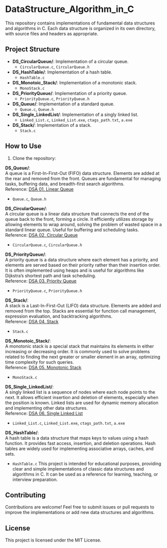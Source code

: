# DataStructure_Algorithm_in_C

This repository contains implementations of fundamental data structures and algorithms in C. Each data structure is organized in its own directory, with source files and headers as appropriate.

## Project Structure

- **DS_CircularQueue/**: Implementation of a circular queue.
  - `CircularQueue.c`, `CircularQueue.h`
- **DS_HashTable/**: Implementation of a hash table.
  - `HashTable.c`
- **DS_Monotoic_Stack/**: Implementation of a monotonic stack.
  - `MonoStack.c`
- **DS_PriorityQueue/**: Implementation of a priority queue.
  - `PriorityQueue.c`, `PriorityQueue.h`
- **DS_Queue/**: Implementation of a standard queue.
  - `Queue.c`, `Queue.h`
- **DS_Single_LinkedList/**: Implementation of a singly linked list.
  - `Linked_List.c`, `Linked_List.exe`, `ctags_path.txt`, `a.exe`
- **DS_Stack/**: Implementation of a stack.
  - `Stack.c`

## How to Use

1. Clone the repository:


**DS_Queue/**:  
A queue is a First-In-First-Out (FIFO) data structure. Elements are added at the rear and removed from the front. Queues are fundamental for managing tasks, buffering data, and breadth-first search algorithms.  
Reference: [DSA 01. Linear Queue](https://www.laptrinhdientu.com/2022/05/Queue.html)
  - `Queue.c`, `Queue.h`

**DS_CircularQueue/**:  
A circular queue is a linear data structure that connects the end of the queue back to the front, forming a circle. It efficiently utilizes storage by allowing elements to wrap around, solving the problem of wasted space in a standard linear queue. Useful for buffering and scheduling tasks.  
Reference: [DSA 02. Circular Queue](https://www.laptrinhdientu.com/2022/06/CircularQueue.html)
  - `CircularQueue.c`, `CircularQueue.h`

**DS_PriorityQueue/**:  
A priority queue is a data structure where each element has a priority, and elements are served based on their priority rather than their insertion order. It is often implemented using heaps and is useful for algorithms like Dijkstra’s shortest path and task scheduling.  
Reference: [DSA 03. Priority Queue](https://www.laptrinhdientu.com/2023/12/PriorityQueue.html)
  - `PriorityQueue.c`, `PriorityQueue.h`

**DS_Stack/**:  
A stack is a Last-In-First-Out (LIFO) data structure. Elements are added and removed from the top. Stacks are essential for function call management, expression evaluation, and backtracking algorithms.  
Reference: [DSA 04. Stack](https://www.laptrinhdientu.com/2024/07/Stack-DSA.html)
  - `Stack.c`

**DS_Monotoic_Stack/**:  
A monotonic stack is a special stack that maintains its elements in either increasing or decreasing order. It is commonly used to solve problems related to finding the next greater or smaller element in an array, optimizing time complexity for such queries.  
Reference: [DSA 05. Monotonic Stack](https://www.laptrinhdientu.com/2024/07/monotonic-stack-dsa.html)
  - `MonoStack.c`

**DS_Single_LinkedList/**:  
A singly linked list is a sequence of nodes where each node points to the next. It allows efficient insertion and deletion of elements, especially when the position is known. Linked lists are used for dynamic memory allocation and implementing other data structures.  
Reference: [DSA 06. Single Linked List](https://www.laptrinhdientu.com/2024/06/Linked-List-DSA.html)
  - `Linked_List.c`, `Linked_List.exe`, `ctags_path.txt`, `a.exe`

**DS_HashTable/**:  
A hash table is a data structure that maps keys to values using a hash function. It provides fast access, insertion, and deletion operations. Hash tables are widely used for implementing associative arrays, caches, and sets.
  - `HashTable.c`
This project is intended for educational purposes, providing clear and simple implementations of classic data structures and algorithms in C. It can be used as a reference for learning, teaching, or interview preparation.

## Contributing

Contributions are welcome! Feel free to submit issues or pull requests to improve the implementations or add new data structures and algorithms.

## License

This project is licensed under the MIT License.
